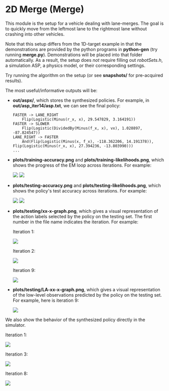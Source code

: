 # 2D Merge (Merge)
This module is the setup for a vehicle dealing with lane-merges. The goal is to quickly move from the leftmost lane to the rightmost lane without crashing into other vehicles.

Note that this setup differs from the 1D-target example in that the demonstrations are provided by the python programs in **python-gen** (try running **merge.py**). Demonstrations will be placed into that folder automatically. 
As a result, the setup does *not* require filling out *robotSets.h*, a simulation ASP, a physics model, or their corresponding settings.

Try running the algorithm on the setup (or see **snapshots/** for pre-acquired results).

The most useful/informative outputs will be:
- **out/aspx/**, which stores the synthesized policies. For example, in **out/asp_iter14/asp.txt**, we can see the final policy:
    ```
    FASTER -> LANE_RIGHT
        Flip(Logistic(Minus(r_x, x), 29.547829, 3.164191))
    FASTER -> SLOWER
        Flip(Logistic(DividedBy(Minus(f_x, x), vx), 1.028897, -87.824547))
    LANE_RIGHT -> FASTER
        And(Flip(Logistic(Minus(x, f_x), -118.362206, 14.191378)), Flip(Logistic(Minus(r_x, x), 27.394236, -13.803990)))
    ...
    ```
- **plots/training-accuracy.png** and **plots/training-likelihoods.png**, which shows the progress of the EM loop across iterations.
For example:

    ![](snapshots/example_snapshot/plots/training-likelihoods.png)
    ![](snapshots/example_snapshot/plots/training-accuracy.png)

- **plots/testing-accuracy.png** and **plots/testing-likelihoods.png**, which shows the policy's test accuracy across iterations. 
For example:

    ![](snapshots/example_snapshot/plots/testing-likelihoods.png)
    ![](snapshots/example_snapshot/plots/testing-accuracy.png)

- **plots/testing/xx-x-graph.png**, which gives a visual representation of the action labels selected by the policy on the testing set. The first number in the file name indicates the iteration. For example:

    Iteration 1:

    ![](snapshots/example_snapshot/plots/testing/1-0-graph.png)

    Iteration 2:

    ![](snapshots/example_snapshot/plots/testing/2-0-graph.png)

    Iteration 9:

    ![](snapshots/example_snapshot/plots/testing/9-0-graph.png)
    
- **plots/testing/LA-xx-x-graph.png**, which gives a visual representation of the low-level observations predicted by the policy on the testing set. For example, here is iteration 9:

    ![](snapshots/example_snapshot/plots/testing/LA-9-0-graph.png)

We also show the behavior of the synthesized policy directly in the simulator.

Iteration 1:

![](snapshots/example_snapshot/asp_1.gif)

Iteration 3:

![](snapshots/example_snapshot/asp_3.gif)

Iteration 8:

![](snapshots/example_snapshot/asp_8.gif)